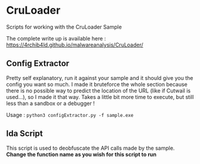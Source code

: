 # CruLoader
 Scripts for working with the CruLoader Sample

The complete write up is available here : https://4rchib4ld.github.io/malwareanalysis/CruLoader/

## Config Extractor

Pretty self explanatory, run it against your sample and it should give you the config you want so much.
I made it bruteforce the whole section because there is no possible way to predict the location of the URL (like if Cutwail is used...), so I made it that way. Takes a little bit more time to execute, but still less than a sandbox or a debugger !

Usage :
`python3 configExtractor.py -f sample.exe`

## Ida Script

This script is used to deobfuscate the API calls made by the sample.
**Change the function name as you wish for this script to run**